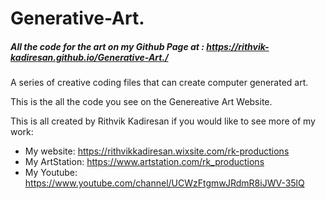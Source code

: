 # Generative-Art.
##### All the code for the art on my Github Page at : https://rithvik-kadiresan.github.io/Generative-Art./


A series of creative coding files that can create computer generated art.

This is the all the code you see on the Genereative Art Website.

This is all created by Rithvik Kadiresan if you would like to see more of my work:

* My website: https://rithvikkadiresan.wixsite.com/rk-productions
* My ArtStation: https://www.artstation.com/rk_productions
* My Youtube: https://www.youtube.com/channel/UCWzFtgmwJRdmR8iJWV-35lQ
